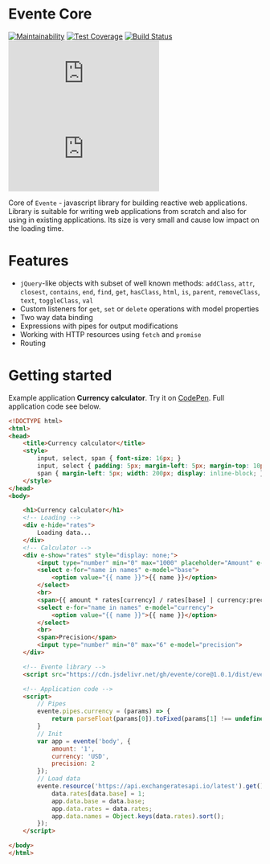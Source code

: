 # Evente Core
[![Maintainability](https://badgen.net/codeclimate/maintainability/evente/core)](https://codeclimate.com/github/evente/core)
[![Test Coverage](https://badgen.net/codeclimate/coverage/evente/core)](https://codeclimate.com/github/evente/core)
[![Build Status](https://badgen.net/travis/evente/core)](https://travis-ci.org/evente/core)
![Size](https://badgen.net/badgesize/normal/evente/core/master/dist/evente.min.js)
![GZip Size](https://badgen.net/badgesize/gzip/evente/core/master/dist/evente.min.js)

Core of `Evente` - javascript library for building reactive web applications. Library is suitable for writing web applications from scratch and also for using in existing applications. Its size is very small and cause low impact on the loading time.

# Features
- `jQuery`-like objects with subset of well known methods: `addClass`, `attr`, `closest`, `contains`, `end`, `find`, `get`, `hasClass`, `html`, `is`, `parent`, `removeClass`, `text`, `toggleClass`, `val`
- Custom listeners for `get`, `set` or `delete` operations with model properties
- Two way data binding
- Expressions with pipes for output modifications
- Working with HTTP resources using `fetch` and `promise`
- Routing

# Getting started
Example application **Currency calculator**.
Try it on [CodePen](https://codepen.io/apoprotsky/pen/XOpzxV). Full application code see below.

```html
<!DOCTYPE html>
<html>
<head>
    <title>Currency calculator</title>
    <style>
        input, select, span { font-size: 16px; }
        input, select { padding: 5px; margin-left: 5px; margin-top: 10px; width: 185px; }
        span { margin-left: 5px; width: 200px; display: inline-block; }
    </style>
</head>
<body>

    <h1>Currency calculator</h1>
    <!-- Loading -->
    <div e-hide="rates">
        Loading data...
    </div>
    <!-- Calculator -->
    <div e-show="rates" style="display: none;">
        <input type="number" min="0" max="1000" placeholder="Amount" e-model="amount">
        <select e-for="name in names" e-model="base">
            <option value="{{ name }}">{{ name }}</option>
        </select>
        <br>
        <span>{{ amount * rates[currency] / rates[base] | currency:precision }}</span>
        <select e-for="name in names" e-model="currency">
            <option value="{{ name }}">{{ name }}</option>
        </select>
        <br>
        <span>Precision</span>
        <input type="number" min="0" max="6" e-model="precision">
    </div>

    <!-- Evente library -->
    <script src="https://cdn.jsdelivr.net/gh/evente/core@1.0.1/dist/evente.min.js"></script>

    <!-- Application code -->
    <script>
        // Pipes
        evente.pipes.currency = (params) => {
            return parseFloat(params[0]).toFixed(params[1] !== undefined ? params[1] : 2);
        }
        // Init
        var app = evente('body', {
            amount: '1',
            currency: 'USD',
            precision: 2
        });
        // Load data
        evente.resource('https://api.exchangeratesapi.io/latest').get().then(data => {
            data.rates[data.base] = 1;
            app.data.base = data.base;
            app.data.rates = data.rates;
            app.data.names = Object.keys(data.rates).sort();
        });
    </script>

</body>
</html>
```
